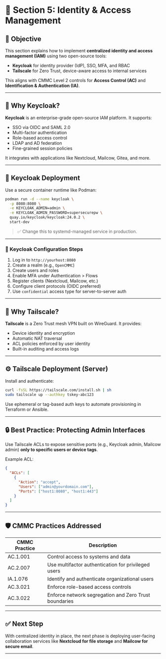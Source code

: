 # 🔐 Section 5: Identity & Access Management

## 🎯 Objective

This section explains how to implement **centralized identity and access management (IAM)** using two open-source tools:

- **Keycloak** for identity provider (IdP), SSO, MFA, and RBAC
- **Tailscale** for Zero Trust, device-aware access to internal services

This aligns with CMMC Level 2 controls for **Access Control (AC)** and **Identification & Authentication (IA)**.

---

## 🧩 Why Keycloak?

**Keycloak** is an enterprise-grade open-source IAM platform. It supports:

- SSO via OIDC and SAML 2.0
- Multi-factor authentication
- Role-based access control
- LDAP and AD federation
- Fine-grained session policies

It integrates with applications like Nextcloud, Mailcow, Gitea, and more.

---

## 🧪 Keycloak Deployment

Use a secure container runtime like Podman:

```bash
podman run -d --name keycloak \
  -p 8080:8080 \
  -e KEYCLOAK_ADMIN=admin \
  -e KEYCLOAK_ADMIN_PASSWORD=supersecurepw \
  quay.io/keycloak/keycloak:24.0.2 \
  start-dev
```

> ✅ Change this to systemd-managed service in production.

---

### 🔐 Keycloak Configuration Steps

1. Log in to `http://yourhost:8080`
2. Create a realm (e.g., `OpenCMMC`)
3. Create users and roles
4. Enable MFA under Authentication > Flows
5. Register clients (Nextcloud, Mailcow, etc.)
6. Configure client protocols (OIDC preferred)
7. Use `confidential` access type for server-to-server auth

---

## 🧩 Why Tailscale?

**Tailscale** is a Zero Trust mesh VPN built on WireGuard. It provides:

- Device identity and encryption
- Automatic NAT traversal
- ACL policies enforced by user identity
- Built-in auditing and access logs

---

## ⚙️ Tailscale Deployment (Server)

Install and authenticate:

```bash
curl -fsSL https://tailscale.com/install.sh | sh
sudo tailscale up --authkey tskey-abc123
```

Use ephemeral or tag-based auth keys to automate provisioning in Terraform or Ansible.

---

## 🔒 Best Practice: Protecting Admin Interfaces

Use Tailscale ACLs to expose sensitive ports (e.g., Keycloak admin, Mailcow admin) **only to specific users or device tags**.

Example ACL:

```json
{
  "ACLs": [
    {
      "Action": "accept",
      "Users": ["admin@yourdomain.com"],
      "Ports": ["host1:8080", "host1:443"]
    }
  ]
}
```

---

## 🛡️ CMMC Practices Addressed

| CMMC Practice | Description |
|---------------|-------------|
| AC.1.001 | Control access to systems and data |
| AC.2.007 | Use multifactor authentication for privileged users |
| IA.1.076 | Identify and authenticate organizational users |
| AC.3.021 | Enforce role-based access controls |
| AC.3.022 | Enforce network segregation and Zero Trust boundaries |

---

## ✅ Next Step

With centralized identity in place, the next phase is deploying user-facing collaboration services like **Nextcloud for file storage** and **Mailcow for secure email**.

---
